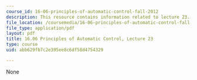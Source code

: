 ```yaml
---
course_id: 16-06-principles-of-automatic-control-fall-2012
description: This resource contains information related to lecture 23.
file_location: /coursemedia/16-06-principles-of-automatic-control-fall-2012/abb629fb7c2e395ee8c6df58d4754329_MIT16_06F12_Lecture_23.pdf
file_type: application/pdf
layout: pdf
title: 16.06 Principles of Automatic Control, Lecture 23
type: course
uid: abb629fb7c2e395ee8c6df58d4754329

---
```

None